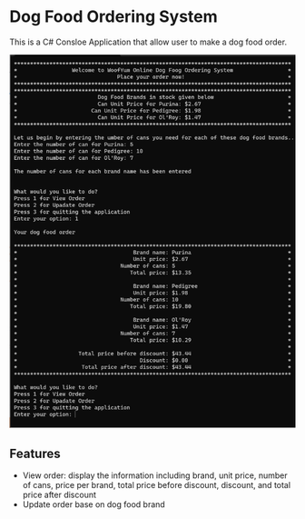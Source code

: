 
# Dog Food Ordering System

This is a C# Consloe Application that allow user to make a dog food order.

![App Screenshot](https://raw.githubusercontent.com/mechapear/DogFoodOrderingSystem/master/screenshot.png)


## Features

- View order: display the information including brand, unit price, number of cans, price per brand, total price before discount, discount, and total price after discount
- Update order base on dog food brand


